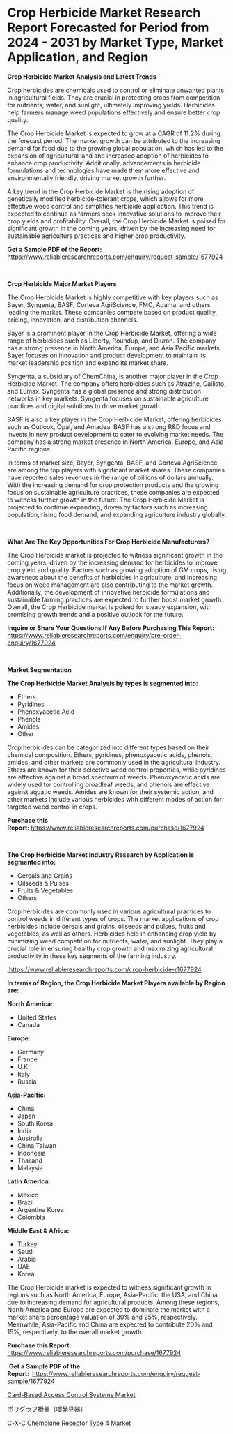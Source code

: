 <p><h1>Crop Herbicide Market Research Report Forecasted for Period from 2024 -  2031 by Market Type, Market Application, and Region</h1></p><p><strong>Crop Herbicide Market Analysis and Latest Trends</strong></p>
<p><p>Crop herbicides are chemicals used to control or eliminate unwanted plants in agricultural fields. They are crucial in protecting crops from competition for nutrients, water, and sunlight, ultimately improving yields. Herbicides help farmers manage weed populations effectively and ensure better crop quality.</p><p>The Crop Herbicide Market is expected to grow at a CAGR of 11.2% during the forecast period. The market growth can be attributed to the increasing demand for food due to the growing global population, which has led to the expansion of agricultural land and increased adoption of herbicides to enhance crop productivity. Additionally, advancements in herbicide formulations and technologies have made them more effective and environmentally friendly, driving market growth further.</p><p>A key trend in the Crop Herbicide Market is the rising adoption of genetically modified herbicide-tolerant crops, which allows for more effective weed control and simplifies herbicide application. This trend is expected to continue as farmers seek innovative solutions to improve their crop yields and profitability. Overall, the Crop Herbicide Market is poised for significant growth in the coming years, driven by the increasing need for sustainable agriculture practices and higher crop productivity.</p></p>
<p><strong>Get a Sample PDF of the Report:&nbsp;</strong> <a href="https://www.reliableresearchreports.com/enquiry/request-sample/1677924">https://www.reliableresearchreports.com/enquiry/request-sample/1677924</a></p>
<p>&nbsp;</p>
<p><strong>Crop Herbicide Major Market Players</strong></p>
<p><p>The Crop Herbicide Market is highly competitive with key players such as Bayer, Syngenta, BASF, Corteva AgriScience, FMC, Adama, and others leading the market. These companies compete based on product quality, pricing, innovation, and distribution channels. </p><p>Bayer is a prominent player in the Crop Herbicide Market, offering a wide range of herbicides such as Liberty, Roundup, and Diuron. The company has a strong presence in North America, Europe, and Asia Pacific markets. Bayer focuses on innovation and product development to maintain its market leadership position and expand its market share.</p><p>Syngenta, a subsidiary of ChemChina, is another major player in the Crop Herbicide Market. The company offers herbicides such as Atrazine, Callisto, and Lumax. Syngenta has a global presence and strong distribution networks in key markets. Syngenta focuses on sustainable agriculture practices and digital solutions to drive market growth.</p><p>BASF is also a key player in the Crop Herbicide Market, offering herbicides such as Outlook, Opal, and Amadea. BASF has a strong R&D focus and invests in new product development to cater to evolving market needs. The company has a strong market presence in North America, Europe, and Asia Pacific regions.</p><p>In terms of market size, Bayer, Syngenta, BASF, and Corteva AgriScience are among the top players with significant market shares. These companies have reported sales revenues in the range of billions of dollars annually. With the increasing demand for crop protection products and the growing focus on sustainable agriculture practices, these companies are expected to witness further growth in the future. The Crop Herbicide Market is projected to continue expanding, driven by factors such as increasing population, rising food demand, and expanding agriculture industry globally.</p></p>
<p>&nbsp;</p>
<p><strong>What Are The Key Opportunities For Crop Herbicide Manufacturers?</strong></p>
<p><p>The Crop Herbicide market is projected to witness significant growth in the coming years, driven by the increasing demand for herbicides to improve crop yield and quality. Factors such as growing adoption of GM crops, rising awareness about the benefits of herbicides in agriculture, and increasing focus on weed management are also contributing to the market growth. Additionally, the development of innovative herbicide formulations and sustainable farming practices are expected to further boost market growth. Overall, the Crop Herbicide market is poised for steady expansion, with promising growth trends and a positive outlook for the future.</p></p>
<p><strong>Inquire or Share Your Questions If Any Before Purchasing This Report:</strong> <a href="https://www.reliableresearchreports.com/enquiry/pre-order-enquiry/1677924">https://www.reliableresearchreports.com/enquiry/pre-order-enquiry/1677924</a></p>
<p>&nbsp;</p>
<p><strong>Market Segmentation</strong></p>
<p><strong>The Crop Herbicide Market Analysis by types is segmented into:</strong></p>
<p><ul><li>Ethers</li><li>Pyridines</li><li>Phenoxyacetic Acid</li><li>Phenols</li><li>Amides</li><li>Other</li></ul></p>
<p><p>Crop herbicides can be categorized into different types based on their chemical composition. Ethers, pyridines, phenoxyacetic acids, phenols, amides, and other markets are commonly used in the agricultural industry. Ethers are known for their selective weed control properties, while pyridines are effective against a broad spectrum of weeds. Phenoxyacetic acids are widely used for controlling broadleaf weeds, and phenols are effective against aquatic weeds. Amides are known for their systemic action, and other markets include various herbicides with different modes of action for targeted weed control in crops.</p></p>
<p><strong>Purchase this Report:&nbsp;</strong><a href="https://www.reliableresearchreports.com/purchase/1677924">https://www.reliableresearchreports.com/purchase/1677924</a></p>
<p>&nbsp;</p>
<p><strong>The Crop Herbicide Market Industry Research by Application is segmented into:</strong></p>
<p><ul><li>Cereals and Grains</li><li>Oilseeds & Pulses</li><li>Fruits & Vegetables</li><li>Others</li></ul></p>
<p><p>Crop herbicides are commonly used in various agricultural practices to control weeds in different types of crops. The market applications of crop herbicides include cereals and grains, oilseeds and pulses, fruits and vegetables, as well as others. Herbicides help in enhancing crop yield by minimizing weed competition for nutrients, water, and sunlight. They play a crucial role in ensuring healthy crop growth and maximizing agricultural productivity in these key segments of the farming industry.</p></p>
<p><a href="https://www.reliableresearchreports.com/crop-herbicide-r1677924">&nbsp;https://www.reliableresearchreports.com/crop-herbicide-r1677924</a></p>
<p><strong>In terms of Region, the Crop Herbicide Market Players available by Region are:</strong></p>
<p>
    <p> <strong> North America: </strong>
        <ul>
            <li>United States</li>
            <li>Canada</li>
        </ul>
        </p> 
    <p> <strong> Europe: </strong>
        <ul>
            <li>Germany</li>
            <li>France</li>
            <li>U.K.</li>
            <li>Italy</li>
            <li>Russia</li>
        </ul>
        </p> 
    <p> <strong> Asia-Pacific: </strong>
        <ul>
            <li>China</li>
            <li>Japan</li>
            <li>South Korea</li>
            <li>India</li>
            <li>Australia</li>
            <li>China Taiwan</li>
            <li>Indonesia</li>
            <li>Thailand</li>
            <li>Malaysia</li>
        </ul>
        </p> 
    <p> <strong> Latin America: </strong>
        <ul>
            <li>Mexico</li>
            <li>Brazil</li>
            <li>Argentina Korea</li>
            <li>Colombia</li>
        </ul>
        </p> 
    <p> <strong> Middle East & Africa: </strong>
        <ul>
            <li>Turkey</li>
            <li>Saudi</li>
            <li>Arabia</li>
            <li>UAE</li>
            <li>Korea</li>
        </ul>
    </p>
    </p>
<p><p>The Crop Herbicide market is expected to witness significant growth in regions such as North America, Europe, Asia-Pacific, the USA, and China due to increasing demand for agricultural products. Among these regions, North America and Europe are expected to dominate the market with a market share percentage valuation of 30% and 25%, respectively. Meanwhile, Asia-Pacific and China are expected to contribute 20% and 15%, respectively, to the overall market growth.</p></p>
<p><strong>Purchase this Report: </strong><a href="https://www.reliableresearchreports.com/purchase/1677924">https://www.reliableresearchreports.com/purchase/1677924</a></p>
<p>&nbsp;<strong>Get a Sample PDF of the Report:&nbsp;&nbsp;</strong><a href="https://www.reliableresearchreports.com/enquiry/request-sample/1677924">https://www.reliableresearchreports.com/enquiry/request-sample/1677924</a></p>
<p><strong></strong></p>
<p><p><a href="https://issuu.com/reportprime-2/docs/card-based-access-control-systems-m_d29e360993b1c5">Card-Based Access Control Systems Market</a></p><p><a href="https://github.com/KenyonJohns/Market-Research-Report-List-1/blob/main/6904491107887.md">ポリグラフ機器（嘘発見器）</a></p><p><a href="https://view.publitas.com/reportprime-1/insights-into-the-c-x-c-chemokine-receptor-type-4-industry-market-financial-status-market-size-and-revenue-analysis-up-to-2031/">C-X-C Chemokine Receptor Type 4 Market</a></p></p>